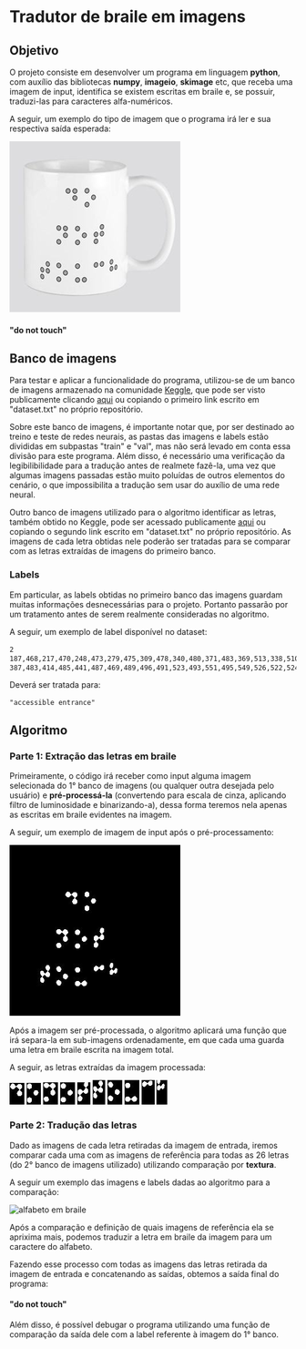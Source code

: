 # Tradutor de braile em imagens
## Objetivo
O projeto consiste em desenvolver um programa em linguagem **python**, com auxílio das bibliotecas **numpy**, **imageio**, **skimage** etc, que receba uma imagem de input, identifica se existem escritas em braile e, se possuir, traduzi-las para caracteres alfa-numéricos.

A seguir, um exemplo do tipo de imagem que o programa irá ler e sua respectiva saída esperada:

![caneca com escritas em braile](https://github.com/natalzera/Tradutor-Braile/blob/main/Parcial/test.jpg)
#### "do not touch"

## Banco de imagens
Para testar e aplicar a funcionalidade do programa, utilizou-se de um banco de imagens armazenado na comunidade [Keggle](https://www.kaggle.com/), que pode ser visto publicamente clicando [aqui](https://www.kaggle.com/datasets/changjianli/braille-dataset-for-scene-text-recognition) ou copiando o primeiro link escrito em "dataset.txt" no próprio repositório.

Sobre este banco de imagens, é importante notar que, por ser destinado ao treino e teste de redes neurais, as pastas das imagens e labels estão divididas em subpastas "train" e "val", mas não será levado em conta essa divisão para este programa. Além disso, é necessário uma verificação da legibilibilidade para a tradução antes de realmete fazê-la, uma vez que algumas imagens passadas estão muito poluídas de outros elementos do cenário, o que impossibilita a tradução sem usar do auxílio de uma rede neural.

Outro banco de imagens utilizado para o algoritmo identificar as letras, também obtido no Keggle, pode ser acessado publicamente [aqui](https://www.kaggle.com/datasets/adviksharma/braille-images-for-english-characters) ou copiando o segundo link escrito em "dataset.txt" no próprio repositório. As imagens de cada letra obtidas nele poderão ser tratadas para se comparar com as letras extraídas de imagens do primeiro banco.

### Labels
Em particular, as labels obtidas no primeiro banco das imagens guardam muitas informações desnecessárias para o projeto. Portanto passarão por um tratamento antes de serem realmente consideradas no algoritmo.

A seguir, um exemplo de label disponível no dataset:
```
2
187,468,217,470,248,473,279,475,309,478,340,480,371,483,369,513,338,510,308,508,278,505,247,503,217,500,187,498,"accessible"
387,483,414,485,441,487,469,489,496,491,523,493,551,495,549,526,522,524,495,522,468,520,441,518,414,516,387,514,"entrance"
```
Deverá ser tratada para:
```
"accessible entrance"
```

## Algoritmo

### Parte 1: Extração das letras em braile
Primeiramente, o código irá receber como input alguma imagem selecionada do 1° banco de imagens (ou qualquer outra desejada pelo usuário) e **pré-processá-la** (convertendo para escala de cinza, aplicando filtro de luminosidade e binarizando-a), dessa forma teremos nela apenas as escritas em braile evidentes na imagem.

A seguir, um exemplo de imagem de input após o pré-processamento:

![escritas em braile em preto e branco](https://github.com/natalzera/Tradutor-Braile/blob/main/Parcial/proc_img.jpg)

Após a imagem ser pré-processada, o algoritmo aplicará uma função que irá separa-la em sub-imagens ordenadamente, em que cada uma guarda uma letra em braile escrita na imagem total.

A seguir, as letras extraídas da imagem processada:

![letra em braile em preto e branco](https://github.com/natalzera/Tradutor-Braile/blob/main/Parcial/letters/00.jpg)
![letra em braile em preto e branco](https://github.com/natalzera/Tradutor-Braile/blob/main/Parcial/letters/01.jpg)
![letra em braile em preto e branco](https://github.com/natalzera/Tradutor-Braile/blob/main/Parcial/letters/10.jpg)
![letra em braile em preto e branco](https://github.com/natalzera/Tradutor-Braile/blob/main/Parcial/letters/11.jpg)
![letra em braile em preto e branco](https://github.com/natalzera/Tradutor-Braile/blob/main/Parcial/letters/12.jpg)
![letra em braile em preto e branco](https://github.com/natalzera/Tradutor-Braile/blob/main/Parcial/letters/20.jpg)
![letra em braile em preto e branco](https://github.com/natalzera/Tradutor-Braile/blob/main/Parcial/letters/21.jpg)
![letra em braile em preto e branco](https://github.com/natalzera/Tradutor-Braile/blob/main/Parcial/letters/22.jpg)
![letra em braile em preto e branco](https://github.com/natalzera/Tradutor-Braile/blob/main/Parcial/letters/23.jpg)
![letra em braile em preto e branco](https://github.com/natalzera/Tradutor-Braile/blob/main/Parcial/letters/24.jpg)

### Parte 2: Tradução das letras

Dado as imagens de cada letra retiradas da imagem de entrada, iremos comparar cada uma com as imagens de referência para todas as 26 letras (do 2° banco de imagens utilizado) utilizando comparação por **textura**.

A seguir um exemplo das imagens e labels dadas ao algoritmo para a comparação:

![alfabeto em braile](https://3.bp.blogspot.com/_WzSKE_kNo6M/TJfrPiJLhkI/AAAAAAAAAHk/ETZjIgeuZnk/s1600/braille.jpg)

Após a comparação e definição de quais imagens de referência ela se aprixima mais, podemos traduzir a letra em braile da imagem para um caractere do alfabeto.

Fazendo esse processo com todas as imagens das letras retirada da imagem de entrada e concatenando as saídas, obtemos a saída final do programa:

#### "do not touch"

Além disso, é possível debugar o programa utilizando uma função de comparação da saída dele com a label referente à imagem do 1° banco.
